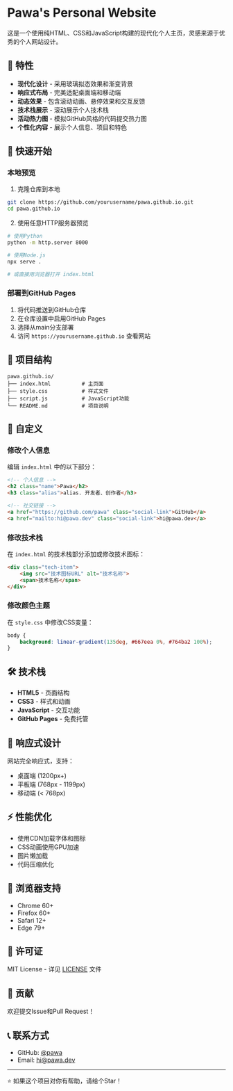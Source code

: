 # Pawa's Personal Website

这是一个使用纯HTML、CSS和JavaScript构建的现代化个人主页，灵感来源于优秀的个人网站设计。

## 🌟 特性

- **现代化设计** - 采用玻璃拟态效果和渐变背景
- **响应式布局** - 完美适配桌面端和移动端
- **动态效果** - 包含滚动动画、悬停效果和交互反馈
- **技术栈展示** - 滚动展示个人技术栈
- **活动热力图** - 模拟GitHub风格的代码提交热力图
- **个性化内容** - 展示个人信息、项目和特色

## 🚀 快速开始

### 本地预览

1. 克隆仓库到本地
```bash
git clone https://github.com/yourusername/pawa.github.io.git
cd pawa.github.io
```

2. 使用任意HTTP服务器预览
```bash
# 使用Python
python -m http.server 8000

# 使用Node.js
npx serve .

# 或直接用浏览器打开 index.html
```

### 部署到GitHub Pages

1. 将代码推送到GitHub仓库
2. 在仓库设置中启用GitHub Pages
3. 选择从main分支部署
4. 访问 `https://yourusername.github.io` 查看网站

## 📁 项目结构

```
pawa.github.io/
├── index.html          # 主页面
├── style.css           # 样式文件
├── script.js           # JavaScript功能
└── README.md           # 项目说明
```

## 🎨 自定义

### 修改个人信息

编辑 `index.html` 中的以下部分：

```html
<!-- 个人信息 -->
<h2 class="name">Pawa</h2>
<h3 class="alias">alias. 开发者、创作者</h3>

<!-- 社交链接 -->
<a href="https://github.com/pawa" class="social-link">GitHub</a>
<a href="mailto:hi@pawa.dev" class="social-link">hi@pawa.dev</a>
```

### 修改技术栈

在 `index.html` 的技术栈部分添加或修改技术图标：

```html
<div class="tech-item">
    <img src="技术图标URL" alt="技术名称">
    <span>技术名称</span>
</div>
```

### 修改颜色主题

在 `style.css` 中修改CSS变量：

```css
body {
    background: linear-gradient(135deg, #667eea 0%, #764ba2 100%);
}
```

## 🛠️ 技术栈

- **HTML5** - 页面结构
- **CSS3** - 样式和动画
- **JavaScript** - 交互功能
- **GitHub Pages** - 免费托管

## 📱 响应式设计

网站完全响应式，支持：
- 桌面端 (1200px+)
- 平板端 (768px - 1199px)
- 移动端 (< 768px)

## ⚡ 性能优化

- 使用CDN加载字体和图标
- CSS动画使用GPU加速
- 图片懒加载
- 代码压缩优化

## 🎯 浏览器支持

- Chrome 60+
- Firefox 60+
- Safari 12+
- Edge 79+

## 📄 许可证

MIT License - 详见 [LICENSE](LICENSE) 文件

## 🤝 贡献

欢迎提交Issue和Pull Request！

## 📞 联系方式

- GitHub: [@pawa](https://github.com/pawa)
- Email: hi@pawa.dev

---

⭐ 如果这个项目对你有帮助，请给个Star！
